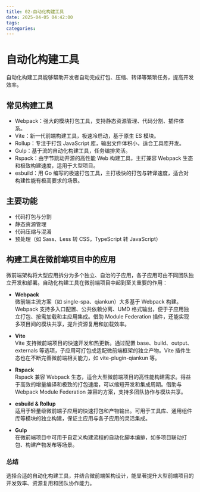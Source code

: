 ```yaml
---
title: 02-自动化构建工具
date: 2025-04-05 04:42:00
tags:
categories:
---
```


# 自动化构建工具

自动化构建工具能够帮助开发者自动完成打包、压缩、转译等繁琐任务，提高开发效率。

## 常见构建工具

- Webpack：强大的模块打包工具，支持静态资源管理、代码分割、插件体系。
- Vite：新一代前端构建工具，极速冷启动，基于原生 ES 模块。
- Rollup：专注于打包 JavaScript 库，输出文件体积小，适合工具库开发。
- Gulp：基于流的自动化构建工具，任务编排灵活。
- Rspack：由字节跳动开源的高性能 Web 构建工具，主打兼容 Webpack 生态和极致构建速度，适用于大型项目。
- esbuild：用 Go 编写的极速打包工具，主打极快的打包与转译速度，适合对构建性能有极高要求的场景。

## 主要功能

- 代码打包与分割
- 静态资源管理
- 代码压缩与混淆
- 预处理（如 Sass、Less 转 CSS，TypeScript 转 JavaScript）

## 构建工具在微前端项目中的应用

微前端架构将大型应用拆分为多个独立、自治的子应用，各子应用可由不同团队独立开发和部署。自动化构建工具在微前端项目中起到至关重要的作用：

- **Webpack**  
  微前端主流方案（如 single-spa、qiankun）大多基于 Webpack 构建。Webpack 支持多入口配置、公共依赖分离、UMD 格式输出，便于子应用独立打包、按需加载和主应用集成。借助 Module Federation 插件，还能实现多项目间的模块共享，提升资源复用和加载效率。

- **Vite**  
  Vite 支持微前端项目的快速开发和热更新。通过配置 base、build、output、externals 等选项，子应用可打包成适配微前端框架的独立产物。Vite 插件生态也在不断完善微前端相关能力，如 vite-plugin-qiankun 等。

- **Rspack**  
  Rspack 兼容 Webpack 生态，适合大型微前端项目的高性能构建需求。得益于高效的增量编译和极致的打包速度，可以缩短开发和集成周期。借助与 Webpack Module Federation 兼容的方案，支持多团队协作与模块共享。

- **esbuild & Rollup**  
  适用于轻量级微前端子应用的快速打包和产物输出。可用于工具库、通用组件库等模块的独立构建，保证主应用与各子应用的灵活集成。

- **Gulp**  
  在微前端项目中可用于自定义构建流程的自动化脚本编排，如多项目联动打包、构建产物发布等场景。

### 总结

选择合适的自动化构建工具，并结合微前端架构设计，能显著提升大型前端项目的开发效率、资源复用和团队协作能力。